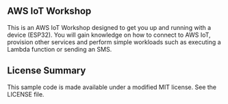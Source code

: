 ## AWS IoT Workshop

This is an AWS IoT Workshop designed to get you up and running with a device (ESP32). You will gain knowledge on how to connect to AWS IoT, provision other services and perform simple workloads such as executing a Lambda function or sending an SMS. 

## License Summary

This sample code is made available under a modified MIT license. See the LICENSE file.
